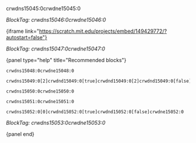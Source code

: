 crwdns15045:0crwdne15045:0

*BlockTag: crwdns15046:0crwdne15046:0*

{iframe link="https://scratch.mit.edu/projects/embed/149429772/?autostart=false"}

*BlockTag: crwdns15047:0crwdne15047:0*

{panel type="help" title="Recommended blocks"}

<pre><code class="scratch:split:random">crwdns15048:0crwdne15048:0
</code></pre>

<pre><code class="scratch:split:random">crwdns15049:0[2]crwdnd15049:0[true]crwdnd15049:0[2]crwdnd15049:0[false]crwdne15049:0
</code></pre>

<pre><code class="scratch:split:random">crwdns15050:0crwdne15050:0
</code></pre>

<pre><code class="scratch:split:random">crwdns15051:0crwdne15051:0
</code></pre>

<pre><code class="scratch:split:random">crwdns15052:0[0]crwdnd15052:0[true]crwdnd15052:0[false]crwdne15052:0
</code></pre>

*BlockTag: crwdns15053:0crwdne15053:0*

{panel end}